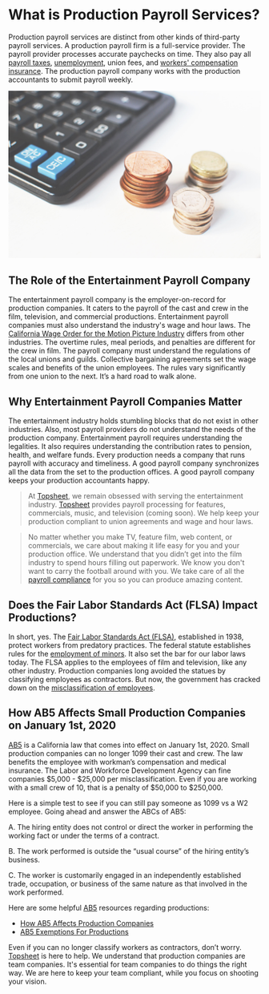 # What is Production Payroll Services? 

Production payroll services are distinct from other kinds of third-party payroll services. A production payroll firm is a full-service provider. The payroll provider processes accurate paychecks on time. They also pay all [payroll taxes](https://taxfoundation.org/what-are-payroll-taxes-and-who-pays-them/), [unemployment](https://www.edd.ca.gov/unemployment/), union fees, and [workers' compensation insurance](https://www.dol.gov/general/topic/workcomp).  The production payroll company works with the production accountants to submit payroll weekly.

![Production Payroll Services](../imgs/chapter-1/numbers.jpg)

## The Role of the Entertainment Payroll Company

The entertainment payroll company is the employer-on-record for production companies. It caters to the payroll of the cast and crew in the film, television, and commercial productions. Entertainment payroll companies must also understand the industry's wage and hour laws. The [California Wage Order for the Motion Picture Industry](https://www.dir.ca.gov/IWC/IWCArticle12.pdf) differs from other industries. The overtime rules, meal periods, and penalties are different for the crew in film. The payroll company must understand the regulations of the local unions and guilds. Collective bargaining agreements set the wage scales and benefits of the union employees. The rules vary significantly from one union to the next. It’s a hard road to walk alone. 

## Why Entertainment Payroll Companies Matter

The entertainment industry holds stumbling blocks that do not exist in other industries. Also, most payroll providers do not understand the needs of the production company. Entertainment payroll requires understanding the legalities. It also requires understanding the contribution rates to pension, health, and welfare funds. Every production needs a company that runs payroll with accuracy and timeliness. A good payroll company synchronizes all the data from the set to the production offices.  A good payroll company keeps your production accountants happy. 

> At [Topsheet](https://topsheet.io), we remain obsessed with serving the entertainment industry. [Topsheet](https://topsheet.io) provides payroll processing for features, commercials, music, and television (coming soon). We help keep your production compliant to union agreements and wage and hour laws. 
	
> No matter whether you make TV, feature film, web content, or commercials, we care about making it life easy for you and your production office. We understand that you didn’t get into the film industry to spend hours filling out paperwork. We know you don't want to carry the football around with you. We take care of all the [payroll compliance](https://www.americanpayroll.org/compliance/compliance-overview) for you so you can produce amazing content. 

## Does the Fair Labor Standards Act (FLSA) Impact Productions?

In short, yes. The [Fair Labor Standards Act (FLSA)](https://ofm.wa.gov/state-human-resources/compensation-job-classes/compensation-administration/fair-labor-standards-act-flsa), established in 1938, protect workers from predatory practices. The federal statute establishes rules for the [employment of minors](https://www.dol.gov/general/topic/youthlabor/agerequirements). It also set the bar for our labor laws today. The FLSA applies to the employees of film and television, like any other industry. Production companies long avoided the statues by  classifying employees as contractors. But now, the government has cracked down on the [misclassification of employees](http://www.ncsl.org/research/labor-and-employment/employee-misclassification-resources.aspx). 

## How AB5 Affects Small Production Companies on January 1st, 2020

[AB5](https://leginfo.legislature.ca.gov/faces/billTextClient.xhtml?bill_id=201920200AB5) is a California law that comes into effect on January 1st, 2020. Small production companies can no longer 1099 their cast and crew. The law benefits the employee with workman’s compensation and medical insurance. The Labor and Workforce Development Agency can fine companies $5,000 - $25,000 per misclassification. Even if you are working with a small crew of 10, that is a penalty of $50,000 to $250,000. 

Here is a simple test to see if you can still pay someone as 1099 vs a W2 employee. Going ahead and answer the ABCs of AB5:

A. The hiring entity does not control or direct the worker in performing the working fact or under the terms of a contract.

B. The work performed is outside the “usual course” of the hiring entity’s business.

C. The worker is customarily engaged in an independently established trade, occupation, or business of the same nature as that involved in the work performed.

Here are some helpful [AB5](https://leginfo.legislature.ca.gov/faces/billTextClient.xhtml?bill_id=201920200AB5) resources regarding productions:

- [How AB5 Affects Production Companies](https://topsheet.io/blog/everything-productions-need-to-know-ab5-law)
- [AB5 Exemptions For Productions](https://topsheet.io/blog/ab5-exemptions-abc-production)

Even if you can no longer classify workers as contractors, don’t worry. [Topsheet](https://topsheet.io) is here to help. We understand that production companies are team companies. It's essential for team companies to do things the right way. We are here to keep your team compliant, while you focus on shooting your vision. 
